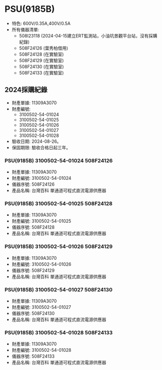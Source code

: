 # PSU(9185B) 
+ 特色: 600V/0.35A,400V/0.5A
+ 所有儀器清單:
  + 508I23118 (2024-04-15建立ERT監測站，小油坑景觀平台站，沒有採購紀錄)
  + 508F24126 (葉秀柏借用)
  + 508F24128 (在實驗室)
  + 508F24129 (在實驗室)
  + 508F24130 (在實驗室)
  + 508F24133 (在實驗室)

## 2024採購紀錄
+ 財產單據: 11309A3070
+ 財產編號:
  + 3100502-54-01024
  + 3100502-54-01025
  + 3100502-54-01026
  + 3100502-54-01027
  + 3100502-54-01028
+ 驗收日期: 2024-08-26。
+ 保固期限: 驗收合格日起三年。

### PSU(9185B) 3100502-54-01024 508F24126
+ 財產單據: 11309A3070
+ 財產編號: 3100502-54-01024
+ 儀器序號: 508F24126
+ 產品名稱: 台灣百科 單通道可程式直流電源供應器

### PSU(9185B) 3100502-54-01025 508F24128
+ 財產單據: 11309A3070
+ 財產編號: 3100502-54-01025
+ 儀器序號: 508F24128
+ 產品名稱: 台灣百科 單通道可程式直流電源供應器

### PSU(9185B) 3100502-54-01026 508F24129
+ 財產單據: 11309A3070
+ 財產編號: 3100502-54-01026
+ 儀器序號: 508F24129
+ 產品名稱: 台灣百科 單通道可程式直流電源供應器

### PSU(9185B) 3100502-54-01027 508F24130
+ 財產單據: 11309A3070
+ 財產編號: 3100502-54-01027
+ 儀器序號: 508F24130
+ 產品名稱: 台灣百科 單通道可程式直流電源供應器

### PSU(9185B) 3100502-54-01028 508F24133
+ 財產單據: 11309A3070
+ 財產編號: 3100502-54-01028
+ 儀器序號: 508F24133
+ 產品名稱: 台灣百科 單通道可程式直流電源供應器

